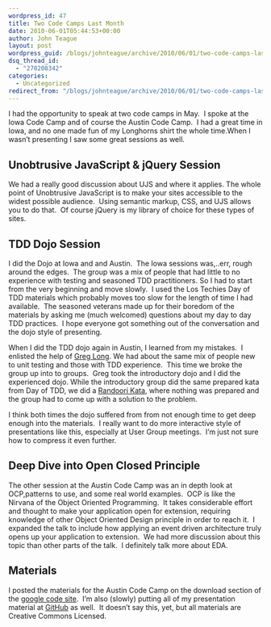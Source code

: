 ```yaml
---
wordpress_id: 47
title: Two Code Camps Last Month
date: 2010-06-01T05:44:53+00:00
author: John Teague
layout: post
wordpress_guid: /blogs/johnteague/archive/2010/06/01/two-code-camps-last-month.aspx
dsq_thread_id:
  - "270208342"
categories:
  - Uncategorized
redirect_from: "/blogs/johnteague/archive/2010/06/01/two-code-camps-last-month.aspx/"
---
```

I had the opportunity to speak at two code camps in May.&#160; I spoke at the Iowa Code Camp and of course the Austin Code Camp.&#160; I had a great time in Iowa, and no one made fun of my Longhorns shirt the whole time.When I wasn’t presenting I saw some great sessions as well.

## Unobtrusive JavaScript & jQuery Session

We had a really good discussion about UJS and where it applies. The whole point of Unobtrusive JavaScript is to make your sites accessible to the widest possible audience.&#160; Using semantic markup, CSS, and UJS allows you to do that.&#160; Of course jQuery is my library of choice for these types of sites.

## TDD Dojo Session

I did the Dojo at Iowa and and Austin.&#160; The Iowa sessions was,..err, rough around the edges.&#160; The group was a mix of people that had little to no experience with testing and seasoned TDD practitioners. So I had to start from the very beginning and move slowly.&#160; I used the Los Techies Day of TDD materials which probably moves too slow for the length of time I had available.&#160; The seasoned veterans made up for their boredom of the materials by asking me (much welcomed) questions about my day to day TDD practices.&#160; I hope everyone got something out of the conversation and the dojo style of presenting.

When I did the TDD dojo again in Austin, I learned from my mistakes.&#160; I enlisted the help of [Greg Long](http://thatotherguy.lostechies.com). We had about the same mix of people new to unit testing and those with TDD experience.&#160; This time we broke the group up into to groups.&#160; Greg took the introductory dojo and I did the experienced dojo. While the introductory group did the same prepared kata from Day of TDD, we did a [Randoori Kata](http://codingdojo.org/cgi-bin/wiki.pl?RandoriKata), where nothing was prepared and the group had to come up with a solution to the problem.

I think both times the dojo suffered from from not enough time to get deep enough into the materials.&#160; I really want to do more interactive style of presentations like this, especially at User Group meetings.&#160; I’m just not sure how to compress it even further.

## Deep Dive into Open Closed Principle

The other session at the Austin Code Camp was an in depth look at OCP,patterns to use, and some real world examples.&#160; OCP is like the Nirvana of the Object Oriented Programming.&#160; It takes considerable effort and thought to make your application open for extension, requiring knowledge of other Object Oriented Design principle in order to reach it.&#160; I expanded the talk to include how applying an event driven architecture truly opens up your application to extension.&#160; We had more discussion about this topic than other parts of the talk.&#160; I definitely talk more about EDA.

## Materials

I posted the materials for the Austin Code Camp on the download section of the [google code site](http://code.google.com/p/austin-codecamp-2010/).&#160; I’m also (slowly) putting all of my presentation material at [GitHub](http://github.com/jcteague/presentations) as well.&#160; It doesn’t say this, yet, but all materials are Creative Commons Licensed.